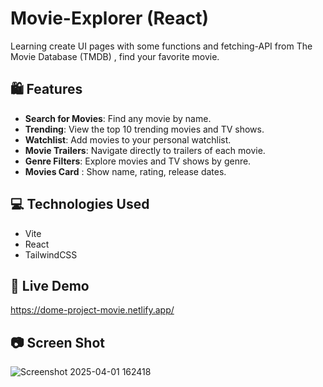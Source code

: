 # Movie-Explorer (React)
Learning create UI pages with some functions and fetching-API from The Movie Database (TMDB) , find your favorite movie.

## 🛍️ Features
- **Search for Movies**: Find any movie by name.
- **Trending**: View the top 10 trending movies and TV shows.
- **Watchlist**: Add movies to your personal watchlist.
- **Movie Trailers**: Navigate directly to trailers of each movie.
- **Genre Filters**: Explore movies and TV shows by genre.
- **Movies Card** : Show name, rating, release dates.
  
## 💻 Technologies Used
- Vite
- React
- TailwindCSS

## 🎯 Live Demo
https://dome-project-movie.netlify.app/

## 📷 Screen Shot
![Screenshot 2025-04-01 162418](https://github.com/user-attachments/assets/c5f4c1af-74a3-468d-bf2a-243f962e6076)
